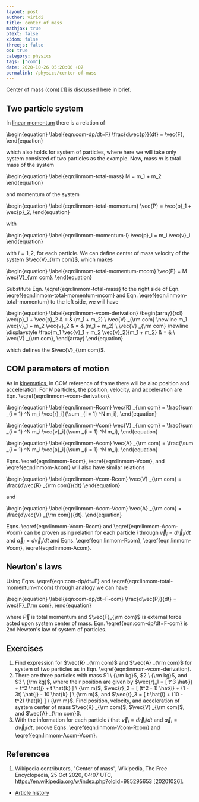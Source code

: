 ```yaml
---
layout: post
author: viridi
title: center of mass
mathjax: true
ptext: false
x3dom: false
threejs: false
oo: true
category: physics
tags: ["com"]
date: 2020-10-26 05:20:00 +07
permalink: /physics/center-of-mass
---
```

Center of mass (com) [[1](#ref1)] is discussed here in brief.

## Two particle system
In [linear momentum](linear-momentum) there is a relation of

\begin{equation}
\label{eqn:com-dp/dt=F}
\frac{d\vec{p}}{dt} = \vec{F},
\end{equation}

which also holds for system of particles, where here we will take only system consisted of two particles as the example. Now, mass $m$ is total mass of the system

\begin{equation}
\label{eqn:linmom-total-mass}
M = m_1 + m_2
\end{equation}

and momentum of the system

\begin{equation}
\label{eqn:linmom-total-momentum}
\vec{P} = \vec{p}_1 + \vec{p}_2,
\end{equation}

with

\begin{equation}
\label{eqn:linmom-momentum-i}
\vec{p}_i = m_i \vec{v}_i
\end{equation}

with $i = 1, 2$, for each particle. We can define center of mass velocity of the system $\vec{V}_{\rm com}$, which makes

\begin{equation}
\label{eqn:linmom-total-momentum-mcom}
\vec{P} = M \vec{V}_{\rm com}.
\end{equation}

Substitute Eqn. \eqref{eqn:linmom-total-mass} to the right side of Eqn. \eqref{eqn:linmom-total-momentum-mcom} and Eqn. \eqref{eqn:linmom-total-momentum} to the left side, we will have

\begin{equation}
\label{eqn:linmom-vcom-derivation}
\begin{array}{rcl}
\vec{p}_1 + \vec{p}_2 & = & (m_1 + m_2) \ \vec{V} _{\rm com} \newline
m_1 \vec{v}_1 + m_2 \vec{v}_2 & = & (m_1 + m_2) \ \vec{V} _{\rm com} \newline
\displaystyle \frac{m_1 \vec{v}_1 + m_2 \vec{v}_2}{m_1 + m_2} & = & \ \vec{V} _{\rm com},
\end{array}
\end{equation}

which defines the $\vec{V}_{\rm com}$.


## COM parameters of motion
As in [kinematics](kinematics), in COM reference of frame there will be also position and acceleration. For $N$ particles, the position, velocity, and acceleration are Eqn. \eqref{eqn:linmom-vcom-derivation}.

\begin{equation}
\label{eqn:linmom-Rcom}
\vec{R} _{\rm com} = \frac{\sum _{i = 1} ^N m_i \vec{r}_i}{\sum _{i = 1} ^N m_i},
\end{equation}

\begin{equation}
\label{eqn:linmom-Vcom}
\vec{V} _{\rm com} = \frac{\sum _{i = 1} ^N m_i \vec{v}_i}{\sum _{i = 1} ^N m_i},
\end{equation}

\begin{equation}
\label{eqn:linmom-Acom}
\vec{A} _{\rm com} = \frac{\sum _{i = 1} ^N m_i \vec{a}_i}{\sum _{i = 1} ^N m_i}.
\end{equation}

Eqns. \eqref{eqn:linmom-Rcom}, \eqref{eqn:linmom-Vcom}, and \eqref{eqn:linmom-Acom} will also have similar relations

\begin{equation}
\label{eqn:linmom-Vcom-Rcom}
\vec{V} _{\rm com} = \frac{d\vec{R} _{\rm com}}{dt}
\end{equation}

and

\begin{equation}
\label{eqn:linmom-Acom-Vcom}
\vec{A} _{\rm com} = \frac{d\vec{V} _{\rm com}}{dt}.
\end{equation}

Eqns. \eqref{eqn:linmom-Vcom-Rcom} and \eqref{eqn:linmom-Acom-Vcom} can be proven using relation for each particle $i$ through $\vec{v}_i = d\vec{r}_i/dt$ and $\vec{a}_i = d\vec{v}_i/dt$ and Eqns. \eqref{eqn:linmom-Rcom}, \eqref{eqn:linmom-Vcom}, \eqref{eqn:linmom-Acom}.


## Newton's laws
Using Eqns. \eqref{eqn:com-dp/dt=F} and \eqref{eqn:linmom-total-momentum-mcom} through analogy we can have

\begin{equation}
\label{eqn:com-dp/dt=F-com}
\frac{d\vec{P}}{dt} = \vec{F}_{\rm com},
\end{equation}

where $\vec{P}$ is total momentum and $\vec{F}_{\rm com}$ is external force acted upon system center of mass. Eqn. \eqref{eqn:com-dp/dt=F-com} is 2nd Newton's law of system of particles.


## Exercises
1. Find expression for $\vec{R} _{\rm com}$ and $\vec{A} _{\rm com}$ for system of two particles as in Eqn. \eqref{eqn:linmom-vcom-derivation}.
2. There are three particles with mass $1 \ {\rm kg}$, $2 \ {\rm kg}$, and $3 \ {\rm kg}$, where their position are given by $\vec{r}_1 = [ t^3 \hat{i} + t^2 \hat{j} + t \hat{k} ] \ {\rm m}$, $\vec{r}_2 = [ (t^2 - 1) \hat{i} + (1 - 3t) \hat{j} - 10 \hat{k} ] \ {\rm m}$, and $\vec{r}_3 = [ t \hat{i} + (10 - t^2) \hat{k} ] \ {\rm m}$. Find position, velocity, and acceleration of system center of mass $\vec{R} _{\rm com}$, $\vec{V} _{\rm com}$, and $\vec{A} _{\rm com}$.
3. With the information for each particle $i$ that $\vec{v}_i = d\vec{r}_i/dt$ and $\vec{a}_i = d\vec{v}_i/dt$, proove Eqns. \eqref{eqn:linmom-Vcom-Rcom} and \eqref{eqn:linmom-Acom-Vcom}.


## References
1. <a name="ref2"></a>Wikipedia contributors, "Center of mass", Wikipedia, The Free Encyclopedia, 25 Oct 2020, 04:07 UTC, <https://en.wikipedia.org/w/index.php?oldid=985295653> [20201026].

+ [Article history](https://github.com/butiran/butiran.github.io/commits/master/_posts/phys/2020-10-26-center-of-mass.md)
